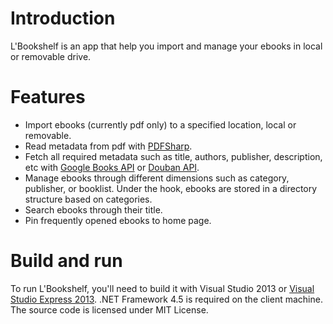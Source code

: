 Introduction
==========

L'Bookshelf is an app that help you import and manage your ebooks in local or removable drive.

Features
==========

- Import ebooks (currently pdf only) to a specified location, local or removable.
- Read metadata from pdf with [PDFSharp](http://pdfsharp.com/PDFsharp/).
- Fetch all required metadata such as title, authors, publisher, description, etc with [Google Books API](https://developers.google.com/books/) or [Douban API](http://developers.douban.com/wiki/?title=guide).
- Manage ebooks through different dimensions such as category, publisher, or booklist. Under the hook, ebooks are stored in a directory structure based on categories.
- Search ebooks through their title.
- Pin frequently opened ebooks to home page.

Build and run
==========

To run L'Bookshelf, you'll need to build it with Visual Studio 2013 or [Visual Studio Express 2013](http://www.microsoft.com/click/services/Redirect2.ashx?CR_CC=200395106). .NET Framework 4.5 is required on the client machine. The source code is licensed under MIT License.
